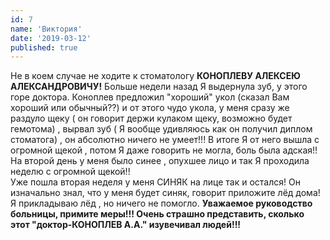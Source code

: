 ```yaml
---
id: 7
name: 'Виктория'
date: '2019-03-12'
published: true
---
```

Не в коем случае не ходите к стоматологу **КОНОПЛЕВУ АЛЕКСЕЮ АЛЕКСАНДРОВИЧУ!**
Больше недели назад Я выдернула зуб, у этого горе доктора. Коноплев предложил \"хороший\" укол (сказал Вам хороший или обычный??) и от этого чудо укола, у меня сразу же раздуло щеку ( он говорит держи кулаком щеку, возможно будет гемотома) , вырвал зуб ( Я вообще удивляюсь как он получил диплом стоматога) , он абсолютно ничего не умеет!!! 
В итоге Я от него вышла с огромной щекой , потом Я даже говорить не могла, боль была адская!! На второй день у меня было синее , опухшее лицо и так Я проходила неделю с огромной щекой!!  
Уже пошла вторая неделя у меня СИНЯК на лице так и остался! Он изначально знал, что у меня будет синяк, говорит приложите лёд дома! Я прикладываю лёд , но ничего не помогло. 
**Уважаемое руководство больницы, примите меры!!! Очень страшно представить, сколько этот \"доктор-КОНОПЛЕВ А.А.\" изувечивал людей!!!**
